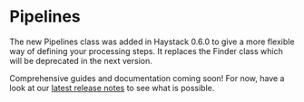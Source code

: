 # Pipelines

The new Pipelines class was added in Haystack 0.6.0 to give a more flexible way of defining your processing steps. 
It replaces the Finder class which will be deprecated in the next version.

Comprehensive guides and documentation coming soon! 
For now, have a look at our [latest release notes](https://github.com/deepset-ai/haystack/releases/tag/v0.6.0) to see what is possible.